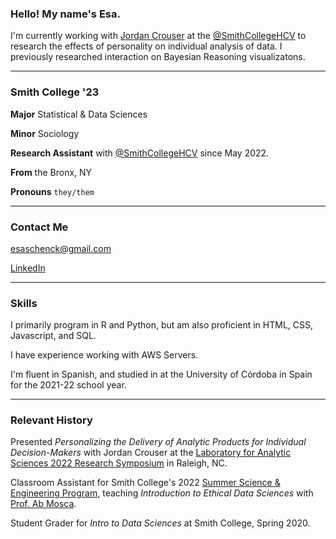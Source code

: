 ### Hello! My name's Esa.

I'm currently working with [Jordan Crouser](https://jcrouser.github.io/) at the [@SmithCollegeHCV](https://github.com/SmithCollegeHCV) to research the effects of personality on individual analysis of data. I previously researched interaction on Bayesian Reasoning visualizatons.

-----------

### Smith College '23

**Major** Statistical & Data Sciences

**Minor** Sociology

**Research Assistant** with [@SmithCollegeHCV](https://github.com/SmithCollegeHCV) since May 2022.

**From** the Bronx, NY

**Pronouns** `they/them`

-----------

### Contact Me

esaschenck@gmail.com

[LinkedIn](https://www.linkedin.com/in/esaschenck/)

-----------

### Skills

I primarily program in R and Python, but am also proficient in HTML, CSS, Javascript, and SQL.

I have experience working with AWS Servers.

I'm fluent in Spanish, and studied in at the University of Córdoba in Spain for the 2021-22 school year.

-----------

### Relevant History 

Presented *Personalizing the Delivery of Analytic Products for Individual Decision-Makers* with Jordan Crouser at the [Laboratory for Analytic Sciences 2022 Research Symposium](https://ncsu-las.org/symposium/symposium-2022/) in Raleigh, NC.

Classroom Assistant for Smith College's 2022 [Summer Science & Engineering Program](https://www.smith.edu/academics/precollege-programs/summer-science-engineering), teaching *Introduction to Ethical Data Sciences* with [Prof. Ab Mosca](https://www.smith.edu/academics/faculty/ab-mosca).

Student Grader for *Intro to Data Sciences* at Smith College, Spring 2020.
